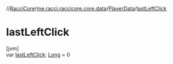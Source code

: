 //[RacciCore](../../../index.md)/[me.racci.raccicore.core.data](../index.md)/[PlayerData](index.md)/[lastLeftClick](last-left-click.md)

# lastLeftClick

[jvm]\
var [lastLeftClick](last-left-click.md): [Long](https://kotlinlang.org/api/latest/jvm/stdlib/kotlin/-long/index.html) = 0

